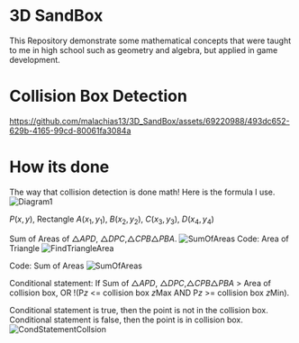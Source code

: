 # 3D SandBox

This Repository demonstrate some mathematical concepts that were taught to me in high school such as geometry and algebra, but applied in game development.
# Collision Box Detection
https://github.com/malachias13/3D_SandBox/assets/69220988/493dc652-629b-4165-99cd-80061fa3084a
# How its done
The way that collision detection is done math! Here is the formula I use.
![Diagram1](https://github.com/malachias13/3D_SandBox/assets/69220988/b13ebd36-d29a-4521-af94-2c2dacec772b)

_P_($`x, y`$), Rectangle _A_($`x_1, y_1`$), _B_($`x_2, y_2`$), _C_($`x_3, y_3`$), _D_($`x_4, y_4`$)

 Sum of Areas of $`\triangle`$_APD_, $`\triangle`$_DPC_,$`\triangle`$_CPB_$`\triangle`$_PBA_.
![SumOfAreas](https://github.com/malachias13/3D_SandBox/assets/69220988/ef46ca22-4744-4b68-9310-0127401a323d)
 Code: Area of Triangle
![FindTriangleArea](https://github.com/malachias13/3D_Sandbox/assets/69220988/e1304bcd-ebfb-4169-9fee-a672babff74d)

 Code: Sum of Areas
![SumOfAreas](https://github.com/malachias13/3D_SandBox/assets/69220988/ef46ca22-4744-4b68-9310-0127401a323d)
 
Conditional statement:
If Sum of $`\triangle`$_APD_, $`\triangle`$_DPC_,$`\triangle`$_CPB_$`\triangle`$_PBA_ > Area of collision box, OR !(P$`z`$ <= collision box $`z`$Max AND P$`z`$ >= collision box $`z`$Min).

Conditional statement is true, then the point is not in the collision box. Conditional statement is false, then the point is in collision box.
![CondStatementCollsion](https://github.com/malachias13/3D_SandBox/assets/69220988/a0cb3d16-cf1b-4cd9-8539-0edf512ac307)
